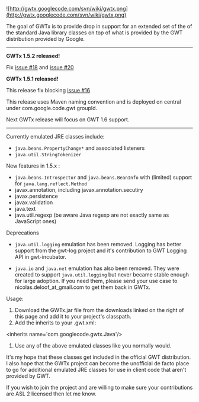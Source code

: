 ![http://gwtx.googlecode.com/svn/wiki/gwtx.png](http://gwtx.googlecode.com/svn/wiki/gwtx.png)

The goal of GWTx is to provide drop in support for an extended set of the of the standard Java library classes on top of what is provided by the GWT distribution provided by Google.

---

**GWTx 1.5.2 released!**

Fix  [issue #18](https://code.google.com/p/gwtx/issues/detail?id=#18) and [issue  #20](https://code.google.com/p/gwtx/issues/detail?id=#20)


**GWTx 1.5.1 released!**

This release fix blocking [issue #16](https://code.google.com/p/gwtx/issues/detail?id=#16)

This release uses Maven naming convention and is deployed on central under com.google.code.gwt groupId.

Next GWTx release will focus on GWT 1.6 support.


---


Currently emulated JRE classes include:
  * `java.beans.PropertyChange*` and associated listeners
  * `java.util.StringTokenizer`

New features in 1.5.x :
  * `java.beans.Introspector` and `java.beans.BeanInfo` with (limited) support for `java.lang.reflect.Method`
  * javax.annotation, including javax.annotation.secutiry
  * javax.persistence
  * javax.validation
  * java.text
  * java.util.regexp (be aware Java regexp are not exactly same as JavaScript ones)

Deprecations

  * `java.util.logging` emulation has been removed. Logging has better support from the gwt-log project and it's contribution to GWT Logging API in gwt-incubator.

  * `java.io` and `java.net` emulation has also been removed. They were created to support `java.util.logging` but never became stable enough for large adoption. If you need them, please send your use case to nicolas.deloof\_at\_gmail.com to get them back in GWTx.

Usage:

  1. Download the GWTx.jar file from the downloads linked on the right of this page and add it to your project's classpath.
  1. Add the inherits to your .gwt.xml: 

&lt;inherits name='com.googlecode.gwtx.Java'/&gt;


  1. Use any of the above emulated classes like you normally would.

It's my hope that these classes get included in the official GWT distribution. I also hope that the GWTx project can become the unofficial de facto place to go for additional emulated JRE classes for use in client code that aren't provided by GWT.

If you wish to join the project and are willing to make sure your contributions are ASL 2 licensed then let me know.
